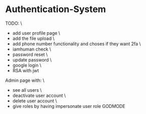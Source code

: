 # Authentication-System
TODO: \
- add user profile page \
- add the file upload \
- add phone number functionality and choses if they want 2fa \
- iamhuman check \
- password reset \
- update password \
- google login \
- RSA with jwt

Admin page with: \
- see all users \
- deactivate user account \
- delete user account \
- give roles by having impersonate user role GODMODE
